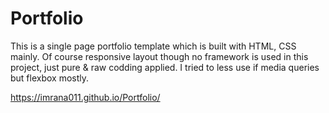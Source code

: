 # Portfolio
This is a single page portfolio template which is built with HTML, CSS mainly. Of course responsive layout though no framework is used in this project, just pure & raw codding applied. I tried to less use if media queries but flexbox mostly. 

https://imrana011.github.io/Portfolio/
